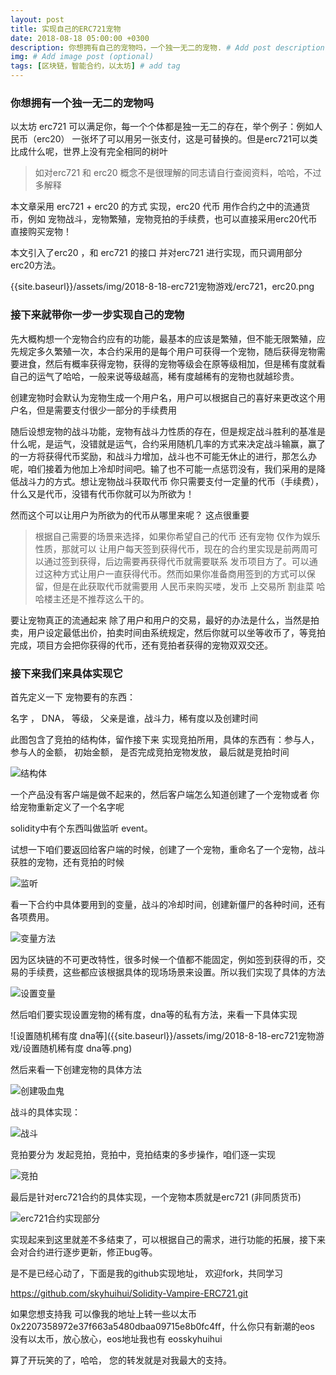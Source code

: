```yaml
---
layout: post
title: 实现自己的ERC721宠物
date: 2018-08-18 05:00:00 +0300
description: 你想拥有自己的宠物吗，一个独一无二的宠物. # Add post description (optional)
img: # Add image post (optional)
tags: [区块链，智能合约，以太坊] # add tag
---
```

### 你想拥有一个独一无二的宠物吗

以太坊 erc721 可以满足你，每一个个体都是独一无二的存在，举个例子：例如人民币（erc20） 一张坏了可以用另一张支付，这是可替换的。但是erc721可以类比成什么呢，世界上没有完全相同的树叶

> 如对erc721 和 erc20 概念不是很理解的同志请自行查阅资料，哈哈，不过多解释

本文章采用 erc721 + erc20 的方式 实现，erc20 代币 用作合约之中的流通货币，例如 宠物战斗，宠物繁殖，宠物竞拍的手续费，也可以直接采用erc20代币直接购买宠物！

本文引入了erc20 ，和 erc721 的接口 并对erc721 进行实现，而只调用部分erc20方法。

{{site.baseurl}}/assets/img/2018-8-18-erc721宠物游戏/erc721，erc20.png

### 接下来就带你一步一步实现自己的宠物

先大概构想一个宠物合约应有的功能，最基本的应该是繁殖，但不能无限繁殖，应先规定多久繁殖一次，本合约采用的是每个用户可获得一个宠物，随后获得宠物需要进食，然后有概率获得宠物，获得的宠物等级会在原等级相加，但是稀有度就看自己的运气了哈哈，一般来说等级越高，稀有度越稀有的宠物也就越珍贵。

创建宠物时会默认为宠物生成一个用户名，用户可以根据自己的喜好来更改这个用户名，但是需要支付很少一部分的手续费用

随后设想宠物的战斗功能，宠物有战斗力性质的存在，但是规定战斗胜利的基准是什么呢，是运气，没错就是运气，合约采用随机几率的方式来决定战斗输赢，赢了的一方将获得代币奖励，和战斗力增加，战斗也不可能无休止的进行，那怎么办呢，咱们接着为他加上冷却时间吧。输了也不可能一点惩罚没有，我们采用的是降低战斗力的方式。想让宠物战斗获取代币 你只需要支付一定量的代币（手续费），什么又是代币，没错有代币你就可以为所欲为！

然而这个可以让用户为所欲为的代币从哪里来呢？  这点很重要

>根据自己需要的场景来选择，如果你希望自己的代币 还有宠物 仅作为娱乐性质，那就可以 让用户每天签到获得代币，现在的合约里实现是前两周可以通过签到获得，后边需要再获得代币就需要联系 发币项目方了。可以通过这种方式让用户一直获得代币。然而如果你准备商用签到的方式可以保留，但是在此获取代币就需要用 人民币来购买喽，发币 上交易所 割韭菜 哈哈楼主还是不推荐这么干的。

要让宠物真正的流通起来 除了用户和用户的交易，最好的办法是什么，当然是拍卖，用户设定最低出价，拍卖时间由系统规定，然后你就可以坐等收币了，等竞拍完成，项目方会把你获得的代币，还有竞拍者获得的宠物双双交还。

### 接下来我们来具体实现它

首先定义一下 宠物要有的东西：

名字 ， DNA， 等级， 父亲是谁，战斗力，稀有度以及创建时间 

此图包含了竞拍的结构体，留作接下来 实现竞拍所用，具体的东西有：参与人，参与人的金额， 初始金额， 是否完成竞拍宠物发放， 最后就是竞拍时间 

![结构体]({{site.baseurl}}/assets/img/2018-8-18-erc721宠物游戏/结构体.png)

一个产品没有客户端是做不起来的，然后客户端怎么知道创建了一个宠物或者 你给宠物重新定义了一个名字呢

solidity中有个东西叫做监听 event。

试想一下咱们要返回给客户端的时候，创建了一个宠物，重命名了一个宠物，战斗获胜的宠物，还有竞拍的时候

![监听]({{site.baseurl}}/assets/img/2018-8-18-erc721宠物游戏/监听.png)

看一下合约中具体要用到的变量，战斗的冷却时间，创建新僵尸的各种时间，还有各项费用。

![变量方法]({{site.baseurl}}/assets/img/2018-8-18-erc721宠物游戏/变量方法.png)

因为区块链的不可更改特性，很多时候一个值都不能固定，例如签到获得的币，交易的手续费，这些都应该根据具体的现场场景来设置。所以我们实现了具体的方法

![设置变量]({{site.baseurl}}/assets/img/2018-8-18-erc721宠物游戏/设置变量.png)

然后咱们要实现设置宠物的稀有度，dna等的私有方法，来看一下具体实现

![设置随机稀有度 dna等]({{site.baseurl}}/assets/img/2018-8-18-erc721宠物游戏/设置随机稀有度 dna等.png)

然后来看一下创建宠物的具体方法

![创建吸血鬼]({{site.baseurl}}/assets/img/2018-8-18-erc721宠物游戏/创建吸血鬼.png)

战斗的具体实现：

![战斗]({{site.baseurl}}/assets/img/2018-8-18-erc721宠物游戏/战斗.png)

竞拍要分为 发起竞拍，竞拍中，竞拍结束的多步操作，咱们逐一实现

![竞拍]({{site.baseurl}}/assets/img/2018-8-18-erc721宠物游戏/竞拍.png)

最后是针对erc721合约的具体实现，一个宠物本质就是erc721 (非同质货币)

![erc721合约实现部分]({{site.baseurl}}/assets/img/2018-8-18-erc721宠物游戏/erc721合约实现部分.png)

实现起来到这里就差不多结束了，可以根据自己的需求，进行功能的拓展，接下来会对合约进行逐步更新，修正bug等。

是不是已经心动了，下面是我的github实现地址， 欢迎fork，共同学习

https://github.com/skyhuihui/Solidity-Vampire-ERC721.git

如果您想支持我 可以像我的地址上转一些以太币 0x2207358972e37f663a5480dbaa09715e8b0fc4ff，什么你只有新潮的eos 没有以太币，放心放心，eos地址我也有 eosskyhuihui

算了开玩笑的了，哈哈， 您的转发就是对我最大的支持。

